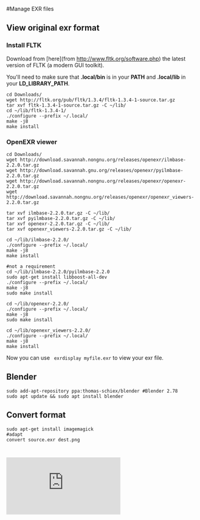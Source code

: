 #Manage EXR files

## View original exr format

### Install FLTK

Download from [here](from http://www.fltk.org/software.php) the latest version of FLTK (a modern GUI toolkit).

You'll need to make sure that **.local/bin** is in your **PATH** and **.local/lib** in your **LD_LIBRARY_PATH**.

```shell
cd Downloads/
wget http://fltk.org/pub/fltk/1.3.4/fltk-1.3.4-1-source.tar.gz
tar xvf fltk-1.3.4-1-source.tar.gz -C ~/lib/
cd ~/lib/fltk-1.3.4-1/
./configure --prefix ~/.local/
make -j8
make install
```



### OpenEXR viewer

```shell
cd Downloads/
wget http://download.savannah.nongnu.org/releases/openexr/ilmbase-2.2.0.tar.gz
wget http://download.savannah.gnu.org/releases/openexr/pyilmbase-2.2.0.tar.gz
wget http://download.savannah.nongnu.org/releases/openexr/openexr-2.2.0.tar.gz
wget http://download.savannah.nongnu.org/releases/openexr/openexr_viewers-2.2.0.tar.gz

tar xvf ilmbase-2.2.0.tar.gz -C ~/lib/
tar xvf pyilmbase-2.2.0.tar.gz -C ~/lib/
tar xvf openexr-2.2.0.tar.gz -C ~/lib/
tar xvf openexr_viewers-2.2.0.tar.gz -C ~/lib/

cd ~/lib/ilmbase-2.2.0/
./configure --prefix ~/.local/
make -j8
make install

#not a requirement
cd ~/lib/ilmbase-2.2.0/pyilmbase-2.2.0
sudo apt-get install libboost-all-dev
./configure --prefix ~/.local/
make -j8
sudo make install

cd ~/lib/openexr-2.2.0/
./configure --prefix ~/.local/
make -j8
sudo make install
 
cd ~/lib/openexr_viewers-2.2.0/
./configure --prefix ~/.local/
make -j8
make install
```

Now you can use ``` exrdisplay myfile.exr``` to view your exr file.

## Blender

```shell
sudo add-apt-repository ppa:thomas-schiex/blender #Blender 2.78
sudo apt update && sudo apt install blender
```



## Convert format

```shell
sudo apt-get install imagemagick
#adapt
convert source.exr dest.png
```

# [![Analytics](https://ga-beacon.appspot.com/UA-91308638-2/github.com/ThibaultGROUEIX/workflow_and_installs/Manage_EXR_files.md?pixel)](https://github.com/ThibaultGROUEIX/workflow_and_installs/)